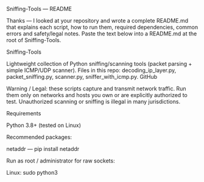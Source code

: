 Sniffing-Tools — README

Thanks — I looked at your repository and wrote a complete README.md that explains each script, how to run them, required dependencies, common errors and safety/legal notes. Paste the text below into a README.md at the root of Sniffing-Tools.

Sniffing-Tools

Lightweight collection of Python sniffing/scanning tools (packet parsing + simple ICMP/UDP scanner).
Files in this repo: decoding_ip_layer.py, packet_sniffing.py, scanner.py, sniffer_with_icmp.py. 
GitHub

Warning / Legal: these scripts capture and transmit network traffic. Run them only on networks and hosts you own or are explicitly authorized to test. Unauthorized scanning or sniffing is illegal in many jurisdictions.

Requirements

Python 3.8+ (tested on Linux)

Recommended packages:

netaddr — pip install netaddr

Run as root / administrator for raw sockets:

Linux: sudo python3 <script>.py

Windows: run in an elevated prompt (some scripts enable SIO_RCVALL)

Quick setup
